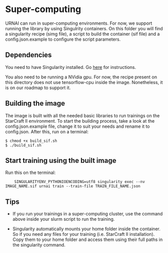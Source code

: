 # Super-computing

URNAI can run in super-computing environments. For now, we support running the library by using Singulrity containers. On this folder you will find a singularity recipe (simg file), a script to build the container (sif file) and a config.json.example to configure the script parameters. 

## Dependencies

You need to have Singularity installed. Go [here](https://sylabs.io/guides/3.8/user-guide/quick_start.html#quick-installation-steps) for instructions.

You also need to be running a NVidia gpu. For now, the recipe present on this directory does not use tensorflow-cpu inside the image. Nonetheless, it is on our roadmap to support it.

## Building the image

The image is built with all the needed basic libraries to run trainings on the StarCraft II environment. To start the building process, take a look at the config.json.example file, change it to suit your needs and rename it to config.json. After this, run on a terminal:

```
$ chmod +x build_sif.sh
$ ./build_sif.sh
```

## Start training using the built image

Run this on the terminal:

```
    SINGULARITYENV_PYTHONIOENCODING=utf8 singularity exec --nv IMAGE_NAME.sif urnai train --train-file TRAIN_FILE_NAME.json 

```

## Tips

- If you run your trainings in a super-computing cluster, use the command above inside your slurm script to run the training.

- Singularity automatically mounts your home folder inside the container. So if you need any files for your training (i.e. StarCraft II installation). Copy them to your home folder and access them using their full paths in the singularity command.
